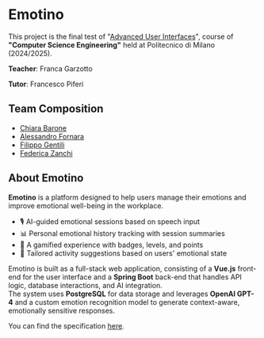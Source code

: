 # Emotino
This project is the final test of "[Advanced User Interfaces](https://onlineservices.polimi.it/manifesti/manifesti/controller/ManifestoPublic.do?EVN_DETTAGLIO_RIGA_MANIFESTO=evento&aa=2024&k_cf=225&k_corso_la=481&k_indir=T2A&codDescr=097685&lang=IT&semestre=1&idGruppo=4935&idRiga=308198)", course of **"Computer Science Engineering"** held at Politecnico di Milano (2024/2025).

**Teacher**: Franca Garzotto

**Tutor**: Francesco Piferi

## Team Composition
- [Chiara Barone](https://github.com/Chiaaa17)
- [Alessandro Fornara](https://github.com/AlessandroFornara)
- [Filippo Gentili](https://github.com/FilippoGentili)
- [Federica Zanchi](https://github.com/federicazanchi)

## About Emotino
**Emotino** is a platform designed to help users manage their emotions and improve emotional well-being in the workplace.  

- 🎙️ AI-guided emotional sessions based on speech input
- 📊 Personal emotional history tracking with session summaries
- 🏅 A gamified experience with badges, levels, and points
- 🧠 Tailored activity suggestions based on users' emotional state

Emotino is built as a full-stack web application, consisting of a **Vue.js** front-end for the user interface and a **Spring Boot** back-end that handles API logic, database interactions, and AI integration.  
The system uses **PostgreSQL** for data storage and leverages **OpenAI GPT-4** and a custom emotion recognition model to generate context-aware, emotionally sensitive responses.

You can find the specification [here](https://github.com/AlessandroFornara/SentimentAI-Group6B/blob/master/documents).
